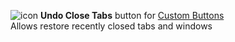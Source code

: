 ![icon](https://raw.github.com/Infocatcher/Custom_Buttons/master/Undo_Close_Tabs/icons/icon.png)&nbsp;**Undo Close Tabs** button for [Custom Buttons](https://addons.mozilla.org/addon/custom-buttons/)
<br>Allows restore recently closed tabs and windows